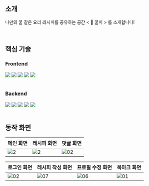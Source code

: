 ## 소개

나만의 꿀 같은 요리 레시피를 공유하는 공간 < 🍯 꿀피 > 를 소개합니다!

<br />

## 핵심 기술

### Frontend

<div>
  <img src="https://img.shields.io/badge/Next.js-000000?style=flat&logo=nextdotjs&logoColor=white"/>
  <img src="https://img.shields.io/badge/React%20Query-FF4154?style=flat&logo=reactquery&logoColor=white"/>
  <img src="https://img.shields.io/badge/Zustand-2C2822?style=flat&logoColor=white"/>
  <img src="https://img.shields.io/badge/Emotion-DB7093?style=flat&logo=styledcomponents&logoColor=white"/>
  <img src="https://img.shields.io/badge/Vercel-000000?style=flat&logo=vercel&logoColor=white"/>
</div>

<br />

### Backend

<div>
  <img src="https://img.shields.io/badge/NestJS-E0234E?style=flat&logo=nestjs&logoColor=white"/>
  <img src="https://img.shields.io/badge/Prisma-2D3748?style=flat&logo=prisma&logoColor=white"/>
  <img src="https://img.shields.io/badge/PostgreSQL-4169E1?style=flat&logo=postgresql&logoColor=white"/>
  <img src="https://img.shields.io/badge/AWS%20EC2-FF9900?style=flat&logo=amazonec2&logoColor=white"/>
  <img src="https://img.shields.io/badge/Cloudflare%20R2-F38020?style=flat&logo=cloudflare&logoColor=white"/>
</div>

<br />

## 동작 화면

|메인 화면|레시피 화면|댓글 화면|
|---|---|---|
|![2](https://github.com/darkmyu/kkulpi/assets/60710735/b09267b1-36a1-49a6-90ae-48fa5ab8bd38)|![2](https://github.com/darkmyu/kkulpi/assets/60710735/8e9a7691-cbcd-48ad-94e1-6f300b994e72)|![02](https://github.com/darkmyu/kkulpi/assets/60710735/231a2adf-25e1-43d6-9994-fd75b6609a2f)|

|로그인 화면|레시피 작성 화면|프로필 수정 화면|북마크 화면|
|---|---|---|---|
|![02](https://github.com/darkmyu/kkulpi/assets/60710735/593b5c5a-671a-41d5-a8f8-087bfadcd076)|![07](https://github.com/darkmyu/kkulpi/assets/60710735/9206e433-1da8-4993-86a2-288ae2f370a2)|![06](https://github.com/darkmyu/kkulpi/assets/60710735/7bf80903-87dd-4b9b-a5d1-5400efac70b8)|![01](https://github.com/darkmyu/kkulpi/assets/60710735/0964a15b-ddb3-4181-9c8a-5f8e46137010)|


